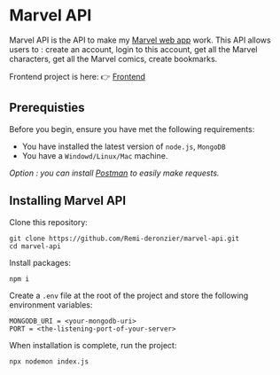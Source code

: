 # Marvel API

Marvel API is the API to make my [Marvel web app](https://sleepy-hermann-22591e.netlify.app/) work. This API allows users to : create an account, login to this account, get all the Marvel characters, get all the Marvel comics, create bookmarks.

Frontend project is here: 👉 [Frontend](https://github.com/Remi-deronzier/marvel-frontend)

## Prerequisties

Before you begin, ensure you have met the following requirements:
* You have installed the latest version of `node.js`, `MongoDB`
* You have a `Windowd/Linux/Mac` machine.

*Option : you can install [Postman](https://www.postman.com/) to easily make requests.*

## Installing Marvel API

Clone this repository:
```
git clone https://github.com/Remi-deronzier/marvel-api.git
cd marvel-api
```

Install packages:
```
npm i
```

Create a `.env` file at the root of the project and store the following environment variables:
```
MONGODB_URI = <your-mongodb-uri>
PORT = <the-listening-port-of-your-server>
```

When installation is complete, run the project:
```
npx nodemon index.js
```
